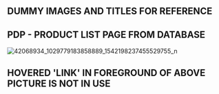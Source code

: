 ## DUMMY IMAGES AND TITLES FOR REFERENCE

## PDP -  PRODUCT LIST PAGE FROM DATABASE

![42068934_1029779183858889_1542198237455529755_n](https://user-images.githubusercontent.com/10104522/48580439-3b32cb80-e945-11e8-8d44-255cc476bc93.jpg)

## HOVERED 'LINK' IN FOREGROUND OF ABOVE PICTURE IS NOT IN USE
